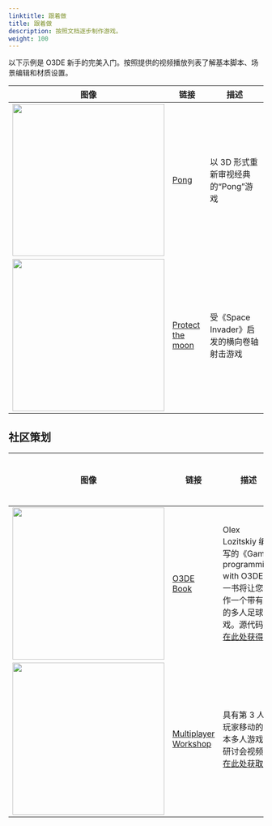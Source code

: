 ```yaml
---
linktitle: 跟着做
title: 跟着做
description: 按照文档逐步制作游戏。
weight: 100
---
```


以下示例是 O3DE 新手的完美入门。按照提供的视频播放列表了解基本脚本、场景编辑和材质设置。

|图像 |链接 |描述 |
| - | - | - |
| <img src="/images/learning-guide/samples/follow-along/pong.png" width="300px" /> | [Pong](pong) | 以 3D 形式重新审视经典的“Pong”游戏 |
| <img src="/images/learning-guide/samples/follow-along/protect-the-moon.png" width="300px" />  | [Protect the moon](protect-the-moon) | 受《Space Invader》启发的横向卷轴射击游戏 |

## 社区策划

|图像 |链接 |描述 |最后更新 |
| - | - | - | - |
| <img src="/images/learning-guide/samples/follow-along/o3de-book.png" width="300px" />  | [O3DE Book](https://o3debook.com/) | Olex Lozitskiy 编写的《Game programming with O3DE》一书将让您制作一个带有鸡的多人足球游戏。源代码 [可在此处获得](https://github.com/SelfishOlex/O3DEBookCode2111). | N/A |
| <img src="/images/learning-guide/samples/follow-along/multiplayer-workshop.png" width="300px" /> | [Multiplayer Workshop](https://github.com/AMZN-Gene/o3dcon-2022-multiplayer-workshop) | 具有第 3 人称玩家移动的基本多人游戏。研讨会视频 [可在此处获取](https://www.youtube.com/watch?v=4f4olmUo44k&list=PLCQwFpnHSZQjDIkT9EqCNDWepsh8sTGMm) | N/A |
